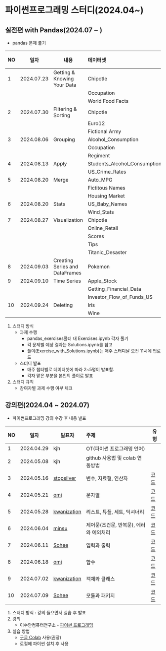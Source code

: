 # 파이썬프로그래밍 스터디(2024.04~)
## 실전편 with Pandas(2024.07 ~ )
- pandas 문제 풀기

|NO|일자|내용|데이터셋|발표자|코드|
|---|------|---|:---|---|---|
|1|2024.07.23|Getting & Knowing Your Data|Chipotle|Sohee|[코드](https://github.com/SoheeKim12/Python_Programming_Study/blob/main/pandas_exercises/01_Getting_%26_Knowing_Your_Data/Chipotle/Exercises.ipynb)|
||||Occupation|minsu||
||||World Food Facts|kwanization||
|2|2024.07.30|Filtering & Sorting|Chipotle|jhkim||
||||Euro12|omj||
||||Fictional Army|Sohee||
|3|2024.08.06|Grouping|Alcohol_Consumption|minsu||
||||Occupation|kwanization||
||||Regiment|omj||
|4|2024.08.13|Apply|Students_Alcohol_Consumption|Sohee||
||||US_Crime_Rates|minsu||
|5|2024.08.20|Merge|Auto_MPG|kwanization||
||||Fictitous Names|omj||
||||Housing Market|Sohee||
|6|2024.08.20|Stats|US_Baby_Names|minsu||
||||Wind_Stats|kwanization||
|7|2024.08.27|Visualization|Chipotle|omj||
||||Online_Retail|Sohee||
||||Scores|minsu||
||||Tips|kwanization||
||||Titanic_Desaster|jhkim||
|8|2024.09.03|Creating Series and DataFrames|Pokemon|omj||
|9|2024.09.10|Time Series|Apple_Stock|Sohee||
||||Getting_Financial_Data|minsu||
||||Investor_Flow_of_Funds_US|kwanization||
|10|2024.09.24|Deleting|Iris|omj||
||||Wine|Sohee||

1. 스터디 방식
    - 과제 수행
        - pandas_exercises폴더 내 Exercises.ipynb 각자 풀기
        - 각 문제별 예상 결과는 Solutions.ipynb를 참고
        - 풀이(Exercise_with_Solutions.ipynb)는 매주 스터디날 오전 11시에 업로드
    - 스터디 발표
        - 매주 챕터별로 데이터셋에 따라 2~5명이 발표함.
        - 각자 맡은 부분을 본인의 풀이로 발표
2. 스터디 규칙
    - 참여자별 과제 수행 여부 체크
  

## 강의편(2024.04 ~ 2024.07)
- 파이썬프로그래밍 강의 수강 후 내용 발표

|NO|일자|발표자|주제|유형|
|---|------|---|:---|---|
|1|2024.04.29|kjh|OT(파이썬 프로그래밍 언어)||
|2|2024.05.08|kjh|github 사용법 및 colab 연동방법||
|3|2024.05.16|[stopsilver](https://github.com/stopsilver831)|변수, 자료형, 연산자|[코드](https://github.com/stopsilver831/02_V.D.O/blob/main/_02_%EB%B3%80%EC%88%98%2C_%EC%9E%90%EB%A3%8C%ED%98%95%2C_%EC%97%B0%EC%82%B0%EC%9E%90_20240516.ipynb)|
|4|2024.05.21|[omj](https://github.com/omj3424)|문자열|[코드](https://github.com/omj3424/python/blob/main/_02_%EB%B3%80%EC%88%98%2C_%EC%9E%90%EB%A3%8C%ED%98%95%2C_%EC%97%B0%EC%82%B0%EC%9E%90.ipynb)|
|5|2024.05.28|[kwanization](https://github.com/kwanization)|리스트, 튜플, 세트, 딕셔너리|[코드](https://github.com/kwanization/PPS/blob/main/_04_%EB%A6%AC%EC%8A%A4%ED%8A%B8%2C_%ED%8A%9C%ED%94%8C%2C_%EC%84%B8%ED%8A%B8%2C_%EB%94%95%EC%85%94%EB%84%88%EB%A6%AC_ipynb%EC%9D%98_%EC%82%AC%EB%B3%B8.ipynb)|
|6|2024.06.04|[minsu](https://github.com/seo-minsu)|제어문(조건문, 반복문), 에러와 예외처리|[코드](https://github.com/seo-minsu/Python-Programming-Study_Minsu/blob/main/_05_%EC%A0%9C%EC%96%B4%EB%AC%B8.ipynb)|
|7|2024.06.11|[Sohee](https://github.com/SoheeKim12/python-base)|입력과 출력|[코드](https://github.com/SoheeKim12/python-base/blob/main/_06_%EC%9E%85%EB%A0%A5%EA%B3%BC_%EC%B6%9C%EB%A0%A5.ipynb)|
|8|2024.06.18|[omj](https://github.com/omj3424)|함수|[코드](https://github.com/omj3424/python/blob/main/_07_%ED%95%A8%EC%88%98.ipynb)|
|9|2024.07.02|[kwanization](https://github.com/kwanization)|객체와 클래스|[코드](https://github.com/kwanization/PPS/blob/main/_08_%EA%B0%9D%EC%B2%B4%EC%99%80_%ED%81%B4%EB%9E%98%EC%8A%A4.ipynb)|
|10|2024.07.09|[Sohee](https://github.com/SoheeKim12/python-base)|모듈과 패키지|[코드](https://github.com/SoheeKim12/python-base/blob/main/_09_%EB%AA%A8%EB%93%88%EA%B3%BC_%ED%8C%A8%ED%82%A4%EC%A7%80.ipynb)|
    
1. 스터디 방식 : 강의 들으면서 실습 후 발표
2. 강의
    - 이수안컴퓨터연구소 - [파이썬 프로그래밍](http://suanlab.com/youtube/pp.html)
3. 실습 방법
    - [구글 Colab](https://colab.research.google.com/) 사용(권장)
    - 로컬에 파이썬 설치 후 사용



